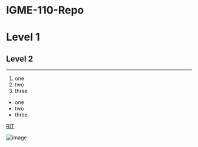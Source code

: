 # IGME-110-Repo
# Level 1
## Level 2
---
1. one
2. two
3. three

- one
- two
- three

[RIT](https://www.rit.edu/)

![image](https://i.pinimg.com/736x/e2/6e/b8/e26eb815474d1b12438272a0b99e1184.jpg)
